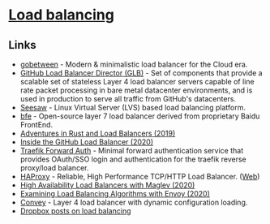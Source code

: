 # [Load balancing](<https://en.wikipedia.org/wiki/Load_balancing_(computing)>)

## Links

- [gobetween](https://github.com/yyyar/gobetween) - Modern & minimalistic load balancer for the Сloud era.
- [GitHub Load Balancer Director (GLB)](https://github.com/github/glb-director) - Set of components that provide a scalable set of stateless Layer 4 load balancer servers capable of line rate packet processing in bare metal datacenter environments, and is used in production to serve all traffic from GitHub's datacenters.
- [Seesaw](https://github.com/google/seesaw) - Linux Virtual Server (LVS) based load balancing platform.
- [bfe](https://github.com/baidu/bfe) - Open-source layer 7 load balancer derived from proprietary Baidu FrontEnd.
- [Adventures in Rust and Load Balancers (2019)](https://medium.com/@bparli/adventures-in-rust-and-load-balancers-73a0bc61a192)
- [Inside the GitHub Load Balancer (2020)](https://www.haproxy.com/user-spotlight-series/inside-the-github-load-balancer/)
- [Traefik Forward Auth](https://github.com/thomseddon/traefik-forward-auth) - Minimal forward authentication service that provides OAuth/SSO login and authentication for the traefik reverse proxy/load balancer.
- [HAProxy](https://github.com/haproxy/haproxy) - Reliable, High Performance TCP/HTTP Load Balancer. ([Web](http://www.haproxy.org/))
- [High Availability Load Balancers with Maglev (2020)](https://blog.cloudflare.com/high-availability-load-balancers-with-maglev/)
- [Examining Load Balancing Algorithms with Envoy (2020)](https://blog.envoyproxy.io/examining-load-balancing-algorithms-with-envoy-1be643ea121c)
- [Convey](https://github.com/bparli/convey) - Layer 4 load balancer with dynamic configuration loading.
- [Dropbox posts on load balancing](https://twitter.com/copyconstruct/status/1293796261414371330)
